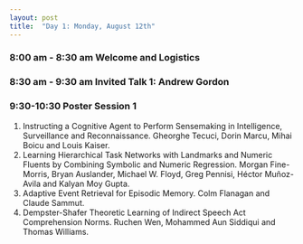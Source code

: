 ```yaml
---
layout: post
title:  "Day 1: Monday, August 12th"
---
```



### 8:00 am - 8:30 am Welcome and Logistics 

### 8:30 am - 9:30 am Invited Talk 1: Andrew Gordon 

### 9:30-10:30 Poster Session 1 
1. Instructing a Cognitive Agent to Perform Sensemaking in Intelligence, Surveillance and Reconnaissance. Gheorghe Tecuci, Dorin Marcu, Mihai Boicu and Louis Kaiser. 
2. Learning Hierarchical Task Networks with Landmarks and Numeric Fluents by Combining Symbolic and Numeric Regression. Morgan Fine-Morris, Bryan Auslander, Michael W. Floyd, Greg Pennisi, Héctor Muñoz-Avila and Kalyan Moy Gupta. 
3. Adaptive Event Retrieval for Episodic Memory. Colm Flanagan and Claude Sammut. 
4. Dempster-Shafer Theoretic Learning of Indirect Speech Act Comprehension Norms. Ruchen Wen, Mohammed Aun Siddiqui and Thomas Williams. 
